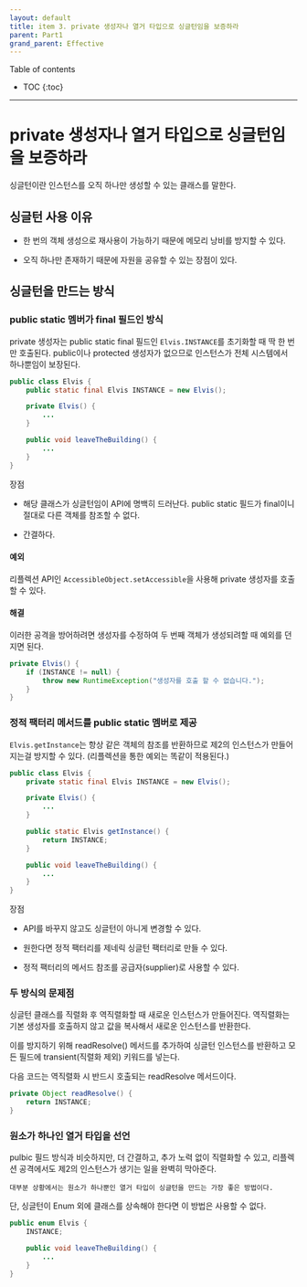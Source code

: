 ```yaml
---
layout: default
title: item 3. private 생성자나 열거 타입으로 싱글턴임을 보증하라
parent: Part1
grand_parent: Effective
---
```



Table of contents


- TOC
{:toc}


---

# private 생성자나 열거 타입으로 싱글턴임을 보증하라

싱글턴이란 인스턴스를 오직 하나만 생성할 수 있는 클래스를 말한다.

## 싱글턴 사용 이유

- 한 번의 객체 생성으로 재사용이 가능하기 때문에 메모리 낭비를 방지할 수 있다.

- 오직 하나만 존재하기 때문에 자원을 공유할 수 있는 장점이 있다.

## 싱글턴을 만드는 방식

### public static 멤버가 final 필드인 방식

private 생성자는 public static final 필드인 `Elvis.INSTANCE`를 초기화할 때 딱 한 번만 호출된다. public이나 protected 생성자가 없으므로 인스턴스가 전체 시스템에서 하나뿐임이 보장된다.

```java
public class Elvis {
    public static final Elvis INSTANCE = new Elvis();

    private Elvis() {
        ...
    }

    public void leaveTheBuilding() {
        ...
    }
}
```

장점
- 해당 클래스가 싱글턴임이 API에 명백히 드러난다. public static 필드가 final이니 절대로 다른 객체를 참조할 수 없다.

- 간결하다.

#### 예외

리플렉션 API인 `AccessibleObject.setAccessible`을 사용해 private 생성자를 호출할 수 있다.

#### 해결

이러한 공격을 방어하려면 생성자를 수정하여 두 번째 객체가 생성되려할 때 예외를 던지면 된다.

```java
private Elvis() {
    if (INSTANCE != null) {
        throw new RuntimeException("생성자를 호출 할 수 없습니다.");
    }
}
```

### 정적 팩터리 메서드를 public static 멤버로 제공

`Elvis.getInstance`는 항상 같은 객체의 참조를 반환하므로 제2의 인스턴스가 만들어지는걸 방지할 수 있다. (리플렉션을 통한 예외는 똑같이 적용된다.)

```java
public class Elvis {
    private static final Elvis INSTANCE = new Elvis();

    private Elvis() {
        ...
    }

    public static Elvis getInstance() {
        return INSTANCE;
    }

    public void leaveTheBuilding() {
        ...
    }
}

```

장점

- API를 바꾸지 않고도 싱글턴이 아니게 변경할 수 있다.

- 원한다면 정적 팩터리를 제네릭 싱글턴 팩터리로 만들 수 있다.

- 정적 팩터리의 메서드 참조를 공급자(supplier)로 사용할 수 있다.

### 두 방식의 문제점

싱글턴 클래스를 직렬화 후 역직렬화할 때 새로운 인스턴스가 만들어진다. 역직렬화는 기본 생성자를 호출하지 않고 값을 복사해서 새로운 인스턴스를 반환한다. 

이를 방지하기 위해 readResolve() 메서드를 추가하여 싱글턴 인스턴스를 반환하고 모든 필드에 transient(직렬화 제외) 키워드를 넣는다.

다음 코드는 역직렬화 시 반드시 호출되는 readResolve 메서드이다.

```java
private Object readResolve() {
    return INSTANCE;
}
```

### 원소가 하나인 열거 타입을 선언

pulbic 필드 방식과 비슷하지만, 더 간결하고, 추가 노력 없이 직렬화할 수 있고, 리플렉션 공격에서도 제2의 인스턴스가 생기는 일을 완벽히 막아준다.

`대부분 상황에서는 원소가 하나뿐인 열거 타입이 싱글턴을 만드는 가장 좋은 방법이다.`

단, 싱글턴이 Enum 외에 클래스를 상속해야 한다면 이 방법은 사용할 수 없다.

```java
public enum Elvis {
    INSTANCE;

    public void leaveTheBuilding() {
        ...
    }
}
```